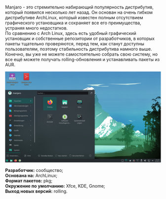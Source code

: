 Manjaro - это стремительно набирающий популярность дистрибутив, который появился несколько лет назад. Он основан на очень гибком дистрибутиве ArchLinux, который известен полным отсутствием графического установщика и сохраняет все его преимущества, устраняя много недостатков.  
По сравнению с Arch Linux, здесь есть удобный графический установщик и собственные репозитории от разработчиков, в которых пакеты тщательно проверяются, перед тем, как станут доступны пользователям, поэтому стабильность дистрибутива намного выше. Конечно, вы уже не можете самостоятельно собрать свою систему, но все ещё можете получать rolling-обновления и устанавливать пакеты из AUR.


![image.png](./images/manjaro-linux_1.png)


**Разработчик:** сообщество;  
**Основана на:** ArchLinux;  
**Формат пакетов:** pkg;  
**Окружение по умолчанию:** Xfce, KDE, Gnome;  
**Выход новых версий:** rolling.

